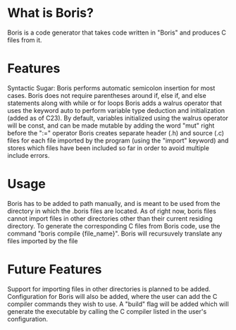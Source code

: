 # What is Boris?
Boris is a code generator that takes code written in "Boris" and produces C files from it.

# Features
Syntactic Sugar:
Boris performs automatic semicolon insertion for most cases.
Boris does not require parentheses around if, else if, and else statements along with while or for loops
Boris adds a walrus operator that uses the keyword auto to perform variable type deduction and initialization (added as of C23). By default, variables initialized using the walrus operator will be const, and can be made mutable by adding the word "mut" right before the ":=" operator
Boris creates separate header (.h) and source (.c) files for each file imported by the program (using the "import" keyword) and stores which files have been included so far in order to avoid multiple include errors.

# Usage
Boris has to be added to path manually, and is meant to be used from the directory in which the .boris files are located.
As of right now, boris files cannot import files in other directories other than their current residing directory.
To generate the corresponding C files from Boris code, use the command "boris compile {file_name}". Boris will recursuvely translate any files imported by the file

# Future Features
Support for importing files in other directories is planned to be added.
Configuration for Boris will also be added, where the user can add the C compiler commands they wish to use.
A "build" flag will be added which will generate the executable by calling the C compiler listed in the user's configuration.
